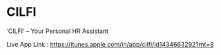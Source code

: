 # CILFI

‘CILFI’ – Your Personal HR Assistant

Live App Link : 
https://itunes.apple.com/in/app/cilfi/id1434663292?mt=8

